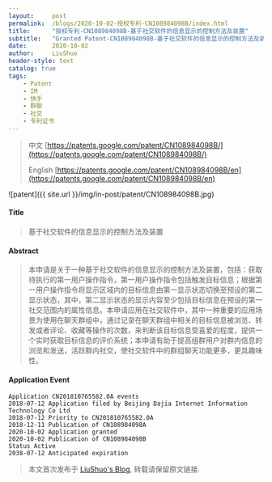 ```yaml
---
layout:     post
permalink:  /blogs/2020-10-02-授权专利-CN108984098B/index.html
title:      "授权专利-CN108984098B-基于社交软件的信息显示的控制方法及装置"
subtitle:   "Granted Patent-CN108984098B-基于社交软件的信息显示的控制方法及装置"
date:       2020-10-02
author:     LiuShuo
header-style: text
catalog: true
tags:
    - Patent
    - IM
    - 快手
    - 群聊
    - 社交
    - 专利证书
---
```

> 中文 [https://patents.google.com/patent/CN108984098B/](https://patents.google.com/patent/CN108984098B/)
>
> English [https://patents.google.com/patent/CN108984098B/en](https://patents.google.com/patent/CN108984098B/en)

![patent]({{ site.url }}/img/in-post/patent/CN108984098B.jpg)
#### Title
> 基于社交软件的信息显示的控制方法及装置






#### Abstract
> 本申请是关于一种基于社交软件的信息显示的控制方法及装置，包括：获取待执行的第一用户操作指令，第一用户操作指令包括触发目标信息；根据第一用户操作指令将显示区域内的目标信息由第一显示状态切换至预设的第二显示状态，其中，第二显示状态的显示内容至少包括目标信息在预设的第一社交范围内的属性信息。本申请应用在社交软件中，其中一种重要的应用场景为使用在聊天群组中，通过记录在聊天群组中相关的目标信息被浏览、转发或者评论、收藏等操作的次数，来判断该目标信息受喜爱的程度，提供一个实时获取目标信息的评价系统；本申请有助于提高组群用户对群内信息的浏览和发送，活跃群内社交，使社交软件中的群组聊天功能更多，更具趣味性。






#### Application Event
```
Application CN201810765582.0A events 
2018-07-12 Application filed by Beijing Dajia Internet Information Technology Co Ltd
2018-07-12 Priority to CN201810765582.0A
2018-12-11 Publication of CN108984098A
2020-10-02 Application granted
2020-10-02 Publication of CN108984098B
Status Active
2038-07-12 Anticipated expiration
```
> 本文首次发布于 [LiuShuo's Blog](https://liushuo.me), 
转载请保留原文链接.
